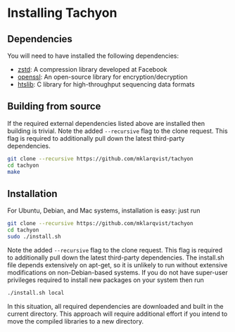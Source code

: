 # Installing Tachyon
## Dependencies
You will need to have installed the following dependencies:
* [zstd][zstd]: A compression library developed at Facebook
* [openssl][openssl]: An open-source library for encryption/decryption
* [htslib][htslib]: C library for high-throughput sequencing data formats 

## Building from source
If the required external dependencies listed above are installed then building is trivial. Note the added `--recursive` flag to the clone request. This flag is required to additionally pull down the latest third-party dependencies.
```bash
git clone --recursive https://github.com/mklarqvist/tachyon
cd tachyon
make
```

## Installation
For Ubuntu, Debian, and Mac systems, installation is easy: just run
```bash
git clone --recursive https://github.com/mklarqvist/tachyon
cd tachyon
sudo ./install.sh
```
Note the added `--recursive` flag to the clone request. This flag is required to additionally pull down the latest third-party dependencies. The install.sh file depends extensively on apt-get, so it is unlikely to run without extensive modifications on non-Debian-based systems.
If you do not have super-user privileges required to install new packages on your system then run
```bash
./install.sh local
```
In this situation, all required dependencies are downloaded and built in the current directory. This approach will require additional effort if you intend to move the compiled libraries to a new directory.

[openssl]:  https://www.openssl.org/
[zstd]:     https://github.com/facebook/zstd
[tomahawk]: https://github.com/mklarqvist/tomahawk
[htslib]:   https://github.com/samtools/htslib